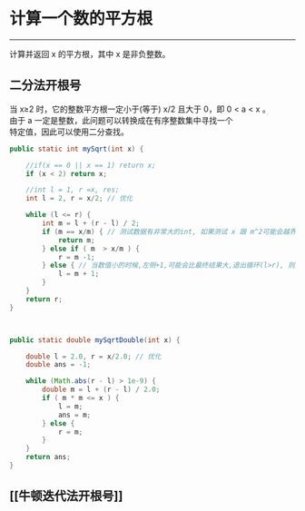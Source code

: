 # 计算一个数的平方根

---


计算并返回 x 的平方根，其中 x 是非负整数。


## 二分法开根号
当 x≥2 时，它的整数平方根一定小于(等于) x/2 且大于 0，即 0 < a < x 。  
由于 a 一定是整数，此问题可以转换成在有序整数集中寻找一个  
特定值，因此可以使用二分查找。

```java
public static int mySqrt(int x) {

    //if(x == 0 || x == 1) return x;
    if (x < 2) return x;

    //int l = 1, r =x, res;
    int l = 2, r = x/2; // 优化

    while (l <= r) {
        int m = l + (r - l) / 2;
        if (m == x/m) { // 测试数据有非常大的int, 如果测试 x 跟 m^2可能会越界
            return m;
        } else if ( m  > x/m ) {
            r = m -1;
        } else { // 当数值小的时候,左侧+1,可能会比最终结果大,退出循环(l>r), 则结果为r
            l = m + 1;
        }
    }
    return r;
}



public static double mySqrtDouble(int x) {

    double l = 2.0, r = x/2.0; // 优化
    double ans = -1;

    while (Math.abs(r - l) > 1e-9) {
        double m = l + (r - l) / 2.0;
        if ( m * m <= x ) {
            l = m;
            ans = m;
        } else {
            r = m;
        }
    }
    return ans;
}

```


## [[牛顿迭代法开根号]]

